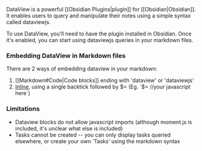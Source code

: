 DataView is a powerful [[Obsidian Plugins|plugin]] for [[Obsidian|Obsidian]]. It enables users to query and manipulate their notes using a simple syntax called dataviewjs.

To use DataView, you'll need to have the plugin installed in Obsidian. Once it's enabled, you can start using dataviewjs queries in your markdown files. 

### Embedding  DataView in Markdown files
There are 2 ways of embedding dataview in your markdown:
1. [[Markdown#Code|Code blocks]] ending with 'dataview' or 'dataviewjs'
2. [Inline](https://blacksmithgu.github.io/obsidian-dataview/queries/dql-js-inline/#inline-dataview-js), using a single backtick followed by \$= (Eg. \`\$= //your javascript here\`)

### Limitations
- Dataview blocks do not allow javascript imports (although moment.js is included, it's unclear what else is included)
- Tasks cannot be created -- you can only display tasks queried elsewhere, or create your own 'Tasks' using the markdown syntax